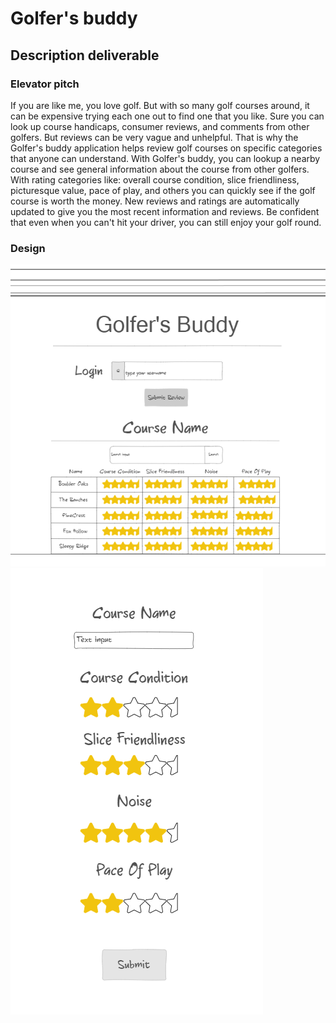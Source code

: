 # Golfer's buddy

## Description deliverable

### Elevator pitch

If you are like me, you love golf. But with so many golf courses around, it can be expensive trying each one out to find one that you like. Sure you can look up course handicaps, consumer reviews, and comments from other golfers. But reviews can be very vague and unhelpful. That is why the Golfer's buddy application helps review golf courses on specific categories that anyone can understand. With Golfer's buddy, you can lookup a nearby course and see general information about the course from other golfers. With rating categories like: overall course condition, slice friendliness, picturesque value, pace of play, and others you can quickly see if the golf course is worth the money. New reviews and ratings are automatically updated to give you the most recent information and reviews. Be confident that even when you can't hit your driver, you can still enjoy your golf round.

### Design

![Main Page](https://github.com/kdresen/CS260/blob/ac37c7ed39a22b0b6434847029346fb84bf3946a/Screenshot%202023-09-27%20151228.png)
![Submit Review](https://github.com/kdresen/CS260/blob/94d10befe09a292ca5667548969ec3df353b751b/Screenshot%202023-09-27%20151246.png)
